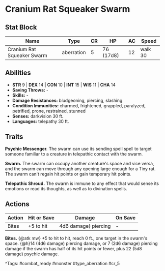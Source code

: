 # Cranium Rat Squeaker Swarm

## Stat Block

| Name | Type | CR | HP | AC | Speed |
|------|------|----|----|----|-------|
| Cranium Rat Squeaker Swarm | aberration | 5 | 76 (17d8) | 12 | walk 30 |

## Abilities

- **STR** 9 | **DEX** 14 | **CON** 10 | **INT** 15 | **WIS** 11 | **CHA** 14
- **Saving Throws:** -  
- **Skills:** -  
- **Damage Resistances:** bludgeoning, piercing, slashing  
- **Condition Immunities:** charmed, frightened, grappled, paralyzed, petrified, prone, restrained, stunned  
- **Senses:** darkvision 30 ft.  
- **Languages:** telepathy 30 ft.

## Traits

**Psychic Messenger.** The swarm can use its sending spell spell to target someone familiar to a creature in telepathic contact with the swarm.

**Swarm.** The swarm can occupy another creature's space and vice versa, and the swarm can move through any opening large enough for a Tiny rat. The swarm can't regain hit points or gain temporary hit points.

**Telepathic Shroud.** The swarm is immune to any effect that would sense its emotions or read its thoughts, as well as to divination spells.


## Actions

| Action | Hit or Save | Damage | On Save |
|--------|--------------|--------|----------|
| Bites | +5 to hit | 4d6 damage) piercing | - |

**Bites.** {@atk mw} +5 to hit to hit, reach 0 ft., one target in the swarm's space. {@h}14 (4d6 damage) piercing damage, or 7 (2d6 damage) piercing damage if the swarm has half of its hit points or fewer, plus 22 (5d8 damage) psychic damage.


^Tags: #combat_ready #monster #type_aberration #cr_5